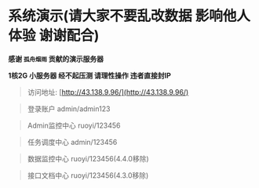 # 系统演示(请大家不要乱改数据 影响他人体验 谢谢配合)

**感谢 `孤舟烟雨` 贡献的演示服务器**

**1核2G 小服务器 经不起压测 请理性操作 违者直接封IP**

> 访问地址: [http://43.138.9.96/](http://43.138.9.96/)

> 登录账户 admin/admin123

> Admin监控中心 ruoyi/123456

> 任务调度中心 admin/123456

> 数据监控中心 ruoyi/123456(4.4.0移除)

> 接口文档中心 ruoyi/123456(4.3.0移除)

